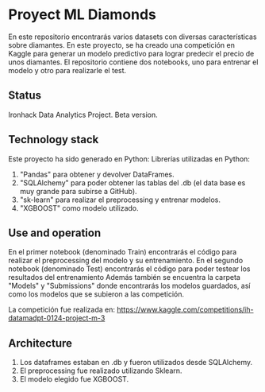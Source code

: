 # Proyect ML Diamonds
En este repositorio encontrarás varios datasets con diversas características sobre diamantes. En este proyecto, se ha creado una competición en Kaggle para generar un modelo predictivo para lograr predecir el precio de unos diamantes. 
El repositorio contiene dos notebooks, uno para entrenar el modelo y otro para realizarle el test.

## Status
Ironhack Data Analytics Project. Beta version.

## Technology stack

Este proyecto ha sido generado en Python:
Librerías utilizadas en Python:

1. "Pandas" para obtener y devolver DataFrames.
2. "SQLAlchemy" para poder obtener las tablas del .db (el data base es muy grande para subirse a GitHub).
3. "sk-learn" para realizar el preprocessing y entrenar modelos.
4. "XGBOOST" como modelo utilizado.

## Use and operation

En el primer notebook (denominado Train) encontrarás el código para realizar el preprocessing del modelo y su entrenamiento.
En el segundo notebook (denominado Test) encontrarás el código para poder testear los resultados del entrenamiento
Además también se encuentra la carpeta "Models" y "Submissions" donde encontrarás los modelos guardados, así como los modelos que se subieron a las competición.

La competición fue realizada en: https://www.kaggle.com/competitions/ih-datamadpt-0124-project-m-3

## Architecture

1. Los dataframes estaban en .db y fueron utilizados desde SQLAlchemy.
2. El preprocessing fue realizado utilizando Sklearn.
3. El modelo elegido fue XGBOOST.
